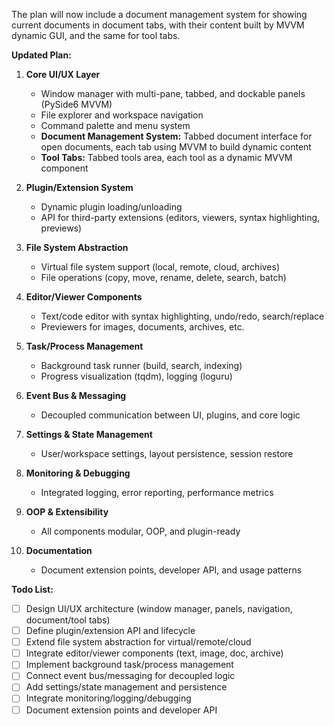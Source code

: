 The plan will now include a document management system for showing current documents in document tabs, with their content built by MVVM dynamic GUI, and the same for tool tabs.

**Updated Plan:**

1. **Core UI/UX Layer**
   - Window manager with multi-pane, tabbed, and dockable panels (PySide6 MVVM)
   - File explorer and workspace navigation
   - Command palette and menu system
   - **Document Management System:** Tabbed document interface for open documents, each tab using MVVM to build dynamic content
   - **Tool Tabs:** Tabbed tools area, each tool as a dynamic MVVM component

2. **Plugin/Extension System**
   - Dynamic plugin loading/unloading
   - API for third-party extensions (editors, viewers, syntax highlighting, previews)

3. **File System Abstraction**
   - Virtual file system support (local, remote, cloud, archives)
   - File operations (copy, move, rename, delete, search, batch)

4. **Editor/Viewer Components**
   - Text/code editor with syntax highlighting, undo/redo, search/replace
   - Previewers for images, documents, archives, etc.

5. **Task/Process Management**
   - Background task runner (build, search, indexing)
   - Progress visualization (tqdm), logging (loguru)

6. **Event Bus & Messaging**
   - Decoupled communication between UI, plugins, and core logic

7. **Settings & State Management**
   - User/workspace settings, layout persistence, session restore

8. **Monitoring & Debugging**
   - Integrated logging, error reporting, performance metrics

9. **OOP & Extensibility**
   - All components modular, OOP, and plugin-ready

10. **Documentation**
    - Document extension points, developer API, and usage patterns

**Todo List:**
- [ ] Design UI/UX architecture (window manager, panels, navigation, document/tool tabs)
- [ ] Define plugin/extension API and lifecycle
- [ ] Extend file system abstraction for virtual/remote/cloud
- [ ] Integrate editor/viewer components (text, image, doc, archive)
- [ ] Implement background task/process management
- [ ] Connect event bus/messaging for decoupled logic
- [ ] Add settings/state management and persistence
- [ ] Integrate monitoring/logging/debugging
- [ ] Document extension points and developer API